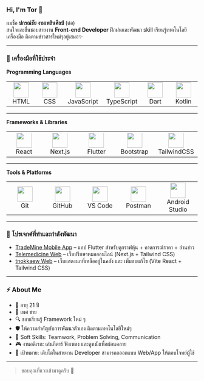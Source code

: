 ### Hi, I'm Tor 👋
ผมชื่อ **ปกรณ์ชัย งามเพลินศิลป์** (ต่อ)  
สนใจและชื่นชอบสายงาน **Front-end Developer** 
ฝึกฝนและพัฒนา skill เรียนรู้เทคโนโลยี เครื่องมือ ติดตามข่าวสารใหม่ๆอยู่เสมอ✨

---

### 🔧 เครื่องมือที่ใช้ประจำ
**Programming Languages**  
<table>
  <tr>
    <td align="center" width="100">
      <img src="https://cdn.jsdelivr.net/gh/devicons/devicon/icons/html5/html5-original.svg" width="40"/><br>HTML
    </td>
    <td align="center" width="100">
      <img src="https://cdn.jsdelivr.net/gh/devicons/devicon/icons/css3/css3-original.svg" width="40"/><br>CSS
    </td>
    <td align="center" width="100">
      <img src="https://cdn.jsdelivr.net/gh/devicons/devicon/icons/javascript/javascript-original.svg" width="40"/><br>JavaScript
    </td>
    <td align="center" width="100">
      <img src="https://cdn.jsdelivr.net/gh/devicons/devicon/icons/typescript/typescript-original.svg" width="40"/><br>TypeScript
    </td>
    <td align="center" width="100">
      <img src="https://cdn.jsdelivr.net/gh/devicons/devicon/icons/dart/dart-original.svg" width="40"/><br>Dart
    </td>
    <td align="center" width="100">
      <img src="https://cdn.jsdelivr.net/gh/devicons/devicon/icons/kotlin/kotlin-original.svg" width="40"/><br>Kotlin
    </td>
  </tr>
</table>

---

**Frameworks & Libraries**  
<table>
  <tr>
    <td align="center" width="100">
      <img src="https://cdn.jsdelivr.net/gh/devicons/devicon/icons/react/react-original.svg" width="40"/><br>React
    </td>
    <td align="center" width="100">
      <img src="https://cdn.jsdelivr.net/gh/devicons/devicon/icons/nextjs/nextjs-original.svg" width="40"/><br>Next.js
    </td>
    <td align="center" width="100">
      <img src="https://cdn.jsdelivr.net/gh/devicons/devicon/icons/flutter/flutter-original.svg" width="40"/><br>Flutter
    </td>
    <td align="center" width="100">
      <img src="https://cdn.jsdelivr.net/gh/devicons/devicon/icons/bootstrap/bootstrap-original.svg" width="40"/><br>Bootstrap
    </td>
    <td align="center" width="100">
      <img src="https://www.vectorlogo.zone/logos/tailwindcss/tailwindcss-icon.svg" width="40"/><br>TailwindCSS
    </td>
  </tr>
</table>

---

**Tools & Platforms**  
<table>
  <tr>
    <td align="center" width="100">
      <img src="https://cdn.jsdelivr.net/gh/devicons/devicon/icons/git/git-original.svg" width="40"/><br>Git
    </td>
    <td align="center" width="100">
      <img src="https://cdn.jsdelivr.net/gh/devicons/devicon/icons/github/github-original.svg" width="40"/><br>GitHub
    </td>
    <td align="center" width="100">
      <img src="https://cdn.jsdelivr.net/gh/devicons/devicon/icons/vscode/vscode-original.svg" width="40"/><br>VS Code
    </td>
    <td align="center" width="100">
      <img src="https://www.vectorlogo.zone/logos/getpostman/getpostman-icon.svg" width="40"/><br>Postman
    </td>
    <td align="center" width="100">
      <img src="https://cdn.jsdelivr.net/gh/devicons/devicon/icons/androidstudio/androidstudio-original.svg" width="40"/><br>Android Studio
    </td>
  </tr>
</table>

---

### 🚀 โปรเจกต์ที่ทำและกำลังพัฒนา
- [TradeMine Mobile App](https://github.com/imTor1/trademine) – แอป Flutter สำหรับดูกราฟหุ้น + คาดการณ์ราคา + อ่านข่าว
- [Telemedicine Web](https://github.com/imTor1/telemedicine) – เว็บปรึกษาหมอออนไลน์ (Next.js + Tailwind CSS)
- [tnokkaew Web](https://github.com/imTor1/tnokkaew) – เว็บแสดงนกที่เหลืออยู่ในคลัง และ เพิ่มลบแก้ไข (Vite React + Tailwind CSS) 

---

### ⚡ About Me
- 🌱 อายุ 21 ปี  
- 🎸 เพศ ชาย  
- 🔍 ชอบเรียนรู้ Framework ใหม่ ๆ  
- 🛡️ ให้ความสำคัญกับการพัฒนาตัวเอง ติดตามเทคโนโลยีใหม่ๆ
- 🤝 Soft Skills: Teamwork, Problem Solving, Communication
- 🎮 งานอดิเรก: เล่นกีตาร์ ฟังเพลง และดูหนังเพื่อผ่อนคลาย
- 🎯 เป้าหมาย: เติบโตในสายงาน Developer สามารถถออกแบบ Web/App ให้ตอบโจทย์ผู้ใช้

---

> ขอบคุณที่แวะเข้ามาดูครับ 🙏
